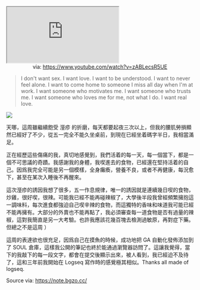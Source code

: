 <iframe src="https://www.youtube.com/embed/zABLecsR5UE" allow="accelerometer; autoplay; clipboard-write; encrypted-media; gyroscope; picture-in-picture; web-share" referrerpolicy="strict-origin-when-cross-origin" allowfullscreen></iframe>
<center>via: <a href='https://www.youtube.com/watch?v=zABLecsR5UE' target='_blank' class='external-link'>https://www.youtube.com/watch?v=zABLecsR5UE</a></center>

 > I don't want sex. I want love. I want to be understood. I want to never feel alone. I want to come home to someone I miss all day when I'm at work. I want someone who motivates me. I want someone who trusts me. I want someone who loves me for me, not what I do. I want real love.

![](https://twitter.com/DontAskMeBitch2/status/1523617622369062914)

天哪，這周雖繼續飽受 溼疹 的折磨，每天都要起夜三次以上，但我的腰肌勞損顯然已經好了不少，從五一完全不能久坐桌前，到現在已經坐着碼字半日，我相當滿足。

正在經歷這些傷痛的我，真切地感覺到，我們活着的每一天，每一個當下，都是一個不可思議的奇蹟。我感謝我的身體，我喫進去的食物，已經還在堅持活着的自己。因爲我完全可能是另一個模樣，全身癱瘓，營養不良，或者不再健康，每況愈下，甚至在某次入睡後不再醒來。

這次溼疹的誘因我想了很多，五一作息規律，唯一的誘因就是連續幾日喫的食物，炒雞，很好喫，很辣。可能我已經不能再碰辣椒了，大學後半段我曾經頻繁擁抱這一調味料，每次進食都強迫自己喫辛辣的食物，而這獨特的香味和味道我可能已經不能再擁有。大部分的外賣也不能再點了，我必須審查每一道食物是否有過量的辣椒，這對我簡直是另一大考驗。也許我應該花幾百塊去檢測過敏原，再對症下藥。但總之不是這周 ）

這周的表達欲也很充足，因爲自己在摸魚的時候，成功地把 GA 自動化發佈添加到了 SOUL 倉庫，這樣我公開的筆記也終於能通過瀏覽器訪問了。這讓我覺得，當下的我敲下的每一段文字，都會在提交後顯示出來，被人看到，我已經迫不及待了，這和三年前我開始在 Logseq 寫作時的感覺極其相似。Thanks all made of logseq.

Source via: https://note.bgzo.cc/